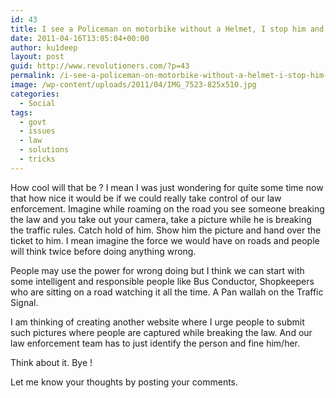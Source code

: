 ```yaml
---
id: 43
title: I see a Policeman on motorbike without a Helmet, I stop him and hand him over a ticket
date: 2011-04-16T13:05:04+00:00
author: ku1deep
layout: post
guid: http://www.revolutioners.com/?p=43
permalink: /i-see-a-policeman-on-motorbike-without-a-helmet-i-stop-him-and-hand-him-over-a-ticket/
image: /wp-content/uploads/2011/04/IMG_7523-825x510.jpg
categories:
  - Social
tags:
  - govt
  - issues
  - law
  - solutions
  - tricks
---
```

How cool will that be ? I mean I was just wondering for quite some time now that how nice it would be if we could really take control of our law enforcement. Imagine while roaming on the road you see someone breaking the law and you take out your camera, take a picture while he is breaking the traffic rules. Catch hold of him. Show him the picture and hand over the ticket to him. I mean imagine the force we would have on roads and people will think twice before doing anything wrong.

People may use the power for wrong doing but I think we can start with some intelligent and responsible people like Bus Conductor, Shopkeepers who are sitting on a road watching it all the time. A Pan wallah on the Traffic Signal.

I am thinking of creating another website where I urge people to submit such pictures where people are captured while breaking the law. And our law enforcement team has to just identify the person and fine him/her.

Think about it. Bye !

Let me know your thoughts by posting your comments.